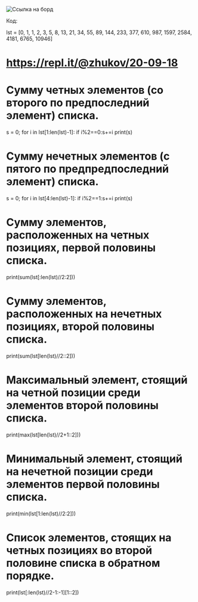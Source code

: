 ![Ссылка на борд](https://repl.it/@NikitaPopov/20-09-18)

Код:

lst = [0, 1, 1, 2, 3, 5, 8, 13, 21, 34, 55, 89, 144, 233, 377, 610, 987, 1597, 2584, 4181, 6765, 10946]

# https://repl.it/@zhukov/20-09-18
# Сумму четных элементов (со второго по предпоследний элемент) списка.
s = 0;
for i in lst[1:len(lst)-1]:
  if  i%2==0:s+=i
print(s)
# Сумму нечетных элементов (с пятого по предпредпоследний элемент) списка.
s = 0;
for i in lst[4:len(lst)-1]:
  if  i%2==1:s+=i
print(s)
# Сумму элементов, расположенных на четных позициях, первой половины списка.
print(sum(lst[:len(lst)//2:2]))
# Сумму элементов, расположенных на нечетных позициях, второй половины списка.
print(sum(lst[len(lst)//2::2]))
# Максимальный элемент, стоящий на четной позиции среди элементов второй половины списка.
print(max(lst[len(lst)//2+1::2]))
# Минимальный элемент, стоящий на нечетной позиции среди элементов первой половины списка.
print(min(lst[1:len(lst)//2:2]))
# Список элементов, стоящих на четных позициях во второй половине списка в обратном порядке.
print(lst[:len(lst)//2-1:-1][1::2])
